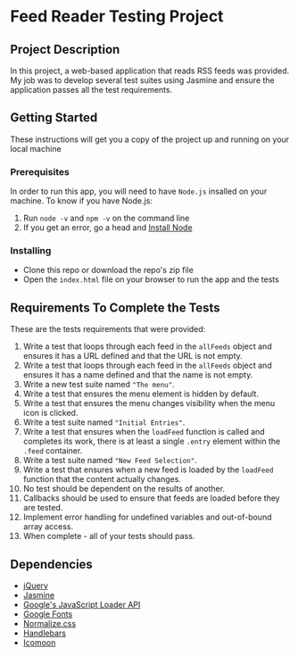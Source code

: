 # Feed Reader Testing Project

## Project Description

In this project, a web-based application that reads RSS feeds was provided. My job was to develop several test suites using Jasmine and ensure the application passes all the test requirements.


## Getting Started

These instructions will get you a copy of the project up and running on your local machine

### Prerequisites

In order to run this app, you will need to have `Node.js` insalled on your machine. To know if you have Node.js:
1. Run `node -v` and `npm -v` on the command line
2. If you get an error, go a head and [Install Node](https://nodejs.org/en/)


### Installing

* Clone this repo or download the repo's zip file
* Open the `index.html` file on your browser to run the app and the tests


## Requirements To Complete the Tests

These are the tests requirements that were provided:

1. Write a test that loops through each feed in the `allFeeds` object and ensures it has a URL defined and that the URL is not empty.
2. Write a test that loops through each feed in the `allFeeds` object and ensures it has a name defined and that the name is not empty.
3. Write a new test suite named `"The menu"`.
4. Write a test that ensures the menu element is hidden by default.
5. Write a test that ensures the menu changes visibility when the menu icon is clicked.
6. Write a test suite named `"Initial Entries"`.
7. Write a test that ensures when the `loadFeed` function is called and completes its work, there is at least a single `.entry` element within the `.feed` container.
8. Write a test suite named `"New Feed Selection"`.
9. Write a test that ensures when a new feed is loaded by the `loadFeed` function that the content actually changes.
10. No test should be dependent on the results of another.
11. Callbacks should be used to ensure that feeds are loaded before they are tested.
12. Implement error handling for undefined variables and out-of-bound array access.
13. When complete - all of your tests should pass.


## Dependencies

* [jQuery](https://jquery.com/)
* [Jasmine](https://jasmine.github.io/)
* [Google's JavaScript Loader API](https://www.google.com/jsapi)
* [Google Fonts](https://fonts.google.com/)
* [Normalize.css](https://necolas.github.io/normalize.css/)
* [Handlebars](https://handlebarsjs.com/)
* [Icomoon](https://icomoon.io/)
